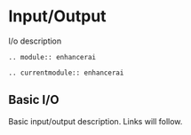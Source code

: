 # Input/Output

I/o description

```{eval-rst}
.. module:: enhancerai
```

```{eval-rst}
.. currentmodule:: enhancerai
```

## Basic I/O

Basic input/output description. Links will follow.
